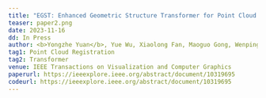 ```yaml
---
title: "EGST: Enhanced Geometric Structure Transformer for Point Cloud Registration" 
teaser: paper2.png
date: 2023-11-16
dd: In Press
author: <b>Yongzhe Yuan</b>, Yue Wu, Xiaolong Fan, Maoguo Gong, Wenping Ma, Qiguang Miao
tag1: Point Cloud Registration
tag2: Transformer
venue: IEEE Transactions on Visualization and Computer Graphics
paperurl: https://ieeexplore.ieee.org/abstract/document/10319695
codeurl: https://ieeexplore.ieee.org/abstract/document/10319695
---
```


